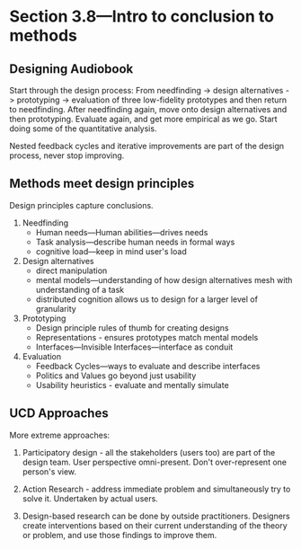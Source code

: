 # Section 3.8—Intro to conclusion to methods

## Designing Audiobook

Start through the design process: From needfinding -> design alternatives -> prototyping -> evaluation of three
low-fidelity prototypes
and then return to needfinding. After needfinding again, move onto design alternatives and then prototyping. Evaluate
again, and get more empirical as we go. Start doing some of the quantitative analysis.

Nested feedback cycles and iterative improvements are part of the design process, never stop improving.

## Methods meet design principles

Design principles capture conclusions.

1. Needfinding
    - Human needs—Human abilities—drives needs
    - Task analysis—describe human needs in formal ways
    - cognitive load—keep in mind user's load
2. Design alternatives
    - direct manipulation
    - mental models—understanding of how design alternatives mesh with understanding of a task
    - distributed cognition allows us to design for a larger level of granularity
3. Prototyping
    - Design principle rules of thumb for creating designs
    - Representations - ensures prototypes match mental models
    - Interfaces—Invisible Interfaces—interface as conduit
4. Evaluation
    - Feedback Cycles—ways to evaluate and describe interfaces
    - Politics and Values go beyond just usability
    - Usability heuristics - evaluate and mentally simulate

## UCD Approaches

More extreme approaches:

1. Participatory design - all the stakeholders (users too) are part of the design team. User perspective
   omni-present. Don't over-represent one person's view.

2. Action Research - address immediate problem and simultaneously try to solve it. Undertaken by actual users.

3. Design-based research can be done by outside practitioners. Designers create interventions based on their current
   understanding of the theory or problem, and use those findings to improve them.
